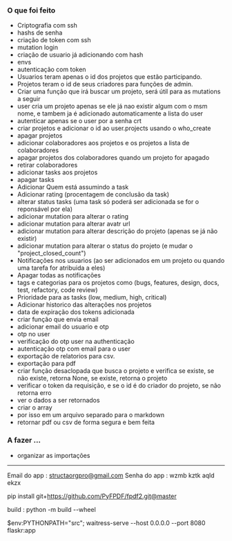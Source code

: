 ### O que foi feito

- Criptografia com ssh
- hashs de senha
- criação de token com ssh
- mutation login
- criação de usuario já adicionando com hash
- envs
- autenticação com token
- Usuarios teram apenas o id dos projetos que estão participando.
- Projetos teram o id de seus criadores para funções de admin.
- Criar uma função que irá buscar um projeto, será útil para as mutations a seguir
- user cria um projeto apenas se ele já nao existir algum com o msm nome, e tambem ja é adicionado automaticamente a lista do user
- autenticar apenas se o user por a senha crt
- criar projetos e adicionar o id ao user.projects usando o who_create
- apagar projetos
- adicionar colaboradores aos projetos e os projetos a lista de colaboradores
- apagar projetos dos colaboradores quando um projeto for apagado
- retirar colaboradores
- adicionar tasks aos projetos
- apagar tasks
- Adicionar Quem está assumindo a task
- Adicionar rating (procentagem de conclusão da task)
- alterar status tasks (uma task só poderá ser adicionada se for o reponsável por ela)
- adicionar mutation para alterar o rating
- adicionar mutation para alterar avatr url
- adicionar mutation para alterar descrição do projeto (apenas se já não existir)
- adicionar mutation para alterar o status do projeto (e mudar o "project_closed_count")
- Notificações nos usuarios (ao ser adicionados em um projeto ou quando uma tarefa for atribuida a eles)
- Apagar todas as notificações
- tags e categorias para os projetos como (bugs, features, design, docs, test, refactory, code review)
- Prioridade para as tasks (low, medium, high, critical)
- Adicionar historico das alterações nos projetos
- data de expiração dos tokens adicionada
- criar função que envia email
- adicionar email do usuario e otp
- otp no user
- verificação do otp user na authenticação
- autenticação otp com email para o user
- exportação de relatorios para csv.
- exportação para pdf
- criar função desaclopada que busca o projeto e verifica se existe, se não existe, retorna None, se existe, retorna o projeto
- verificar o token da requisição, e se o id é do criador do projeto, se não retorna erro
- ver o dados a ser retornados
- criar o array
- por isso em um arquivo separado para o markdown
- retornar pdf ou csv de forma segura e bem feita

### A fazer ...

- organizar as importações

---

Email do app : structaorgpro@gmail.com
Senha do app : wzmb kztk aqld ekzx

pip install git+https://github.com/PyFPDF/fpdf2.git@master

build : python -m build --wheel

$env:PYTHONPATH="src"; waitress-serve --host 0.0.0.0 --port 8080 flaskr:app